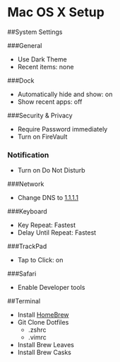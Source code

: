 # Mac OS X Setup

##System Settings

###General
* Use Dark Theme
* Recent items: none

###Dock
* Automatically hide and show: on
* Show recent apps: off

###Security & Privacy
* Require Password immediately
* Turn on FireVault

### Notification
* Turn on Do Not Disturb

###Network
* Change DNS to [1.1.1.1](https://1.1.1.1/dns)

###Keyboard
* Key Repeat: Fastest
* Delay Until Repeat: Fastest

###TrackPad
* Tap to Click: on

###Safari
* Enable Developer tools

##Terminal

* Install [HomeBrew](https://brew.sh)
* Git Clone Dotfiles
  * .zshrc
  * .vimrc
* Install Brew Leaves
* Install Brew Casks
